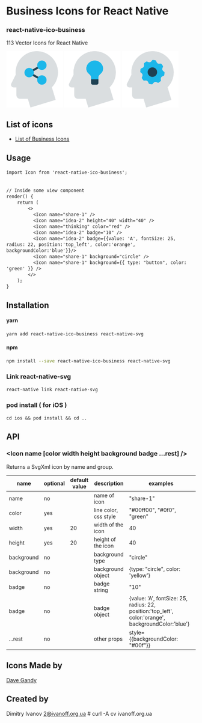 # Business Icons for React Native

### react-native-ico-business

113 Vector Icons for React Native

<img src="./static/share-1.png" alt="share-1" width="150" height="150"> <img src="./static/idea-2.png" alt="idea-2" width="150" height="150"> <img src="./static/thinking.png" alt="thinking" width="150" height="150">

## List of icons

- [List of Business Icons](http://ico.simpleness.org/pack/business)

## Usage

```
import Icon from 'react-native-ico-business';


// Inside some view component
render() {
    return (
        <>
          <Icon name="share-1" />
          <Icon name="idea-2" height="40" width="40" />
          <Icon name="thinking" color="red" />
          <Icon name="idea-2" badge="10" />
          <Icon name="idea-2" badge={{value: 'A', fontSize: 25, radius: 22, position:'top_left', color:'orange', backgroundColor:'blue'}}/>
          <Icon name="share-1" background="circle" />
          <Icon name="share-1" background={{ type: "button", color: 'green' }} />
        </>
    );
}

```

## Installation

#### yarn

```bash
yarn add react-native-ico-business react-native-svg
```

#### npm

```bash
npm install --save react-native-ico-business react-native-svg
```

### Link react-native-svg

```bash
react-native link react-native-svg
```

### pod install ( for iOS )

```
cd ios && pod install && cd ..
```

## API

### <Icon name [color width height background badge ...rest] />

Returns a SvgXml icon by name and group.

 name | optional | default value | description | examples
------|----------|---------------|-------------|---------
name | no |  | name of icon | "share-1"
color | yes | | line color, css style | "#00ff00", "#0f0", "green"
width | yes | 20 | width of the icon | 40
height | yes | 20 | height of the icon | 40
background | no | | background type | "circle"
background | no | | background object | {type: "circle", color: 'yellow'}
badge | no | | badge string | "10"
badge | no | | badge object | {value: 'A', fontSize: 25, radius: 22, position:'top_left', color:'orange', backgroundColor:'blue'}
...rest | no | | other props | style={{backgroundColor: "#00f"}}

## Icons Made by

[Dave Gandy](https://www.flaticon.com/authors/dave-gandy)

## Created by

Dimitry Ivanov <2@ivanoff.org.ua> # curl -A cv ivanoff.org.ua
